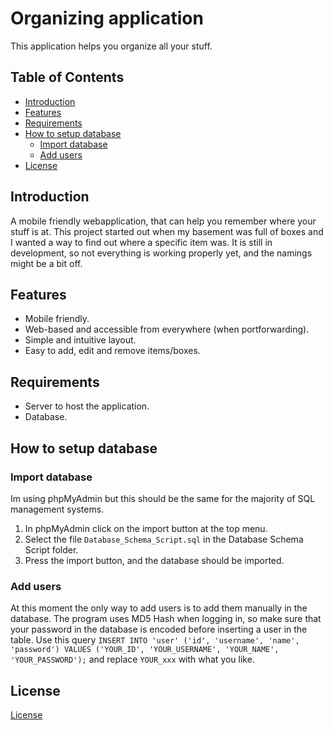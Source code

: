 # Organizing application
This application helps you organize all your stuff.

## Table of Contents
- [Introduction](#introduction)
- [Features](#features)
- [Requirements](#requirements)
- [How to setup database](#how-to-setup-database)
  - [Import database](#import-database)
  - [Add users](#add-users)
- [License](#license)

## Introduction
A mobile friendly webapplication, that can help you remember where your stuff is at. This project started out when my basement was full of boxes and I wanted a way to find out where a specific item was. It is still in development, so not everything is working
properly yet, and the namings might be a bit off.

## Features
- Mobile friendly.
- Web-based and accessible from everywhere (when portforwarding). 
- Simple and intuitive layout.
- Easy to add, edit and remove items/boxes.

## Requirements
- Server to host the application.
- Database.

## How to setup database
### Import database
Im using phpMyAdmin but this should be the same for the majority of SQL management systems.
1. In phpMyAdmin click on the import button at the top menu.
2. Select the file `Database_Schema_Script.sql` in the Database Schema Script folder.
3. Press the import button, and the database should be imported.

### Add users
At this moment the only way to add users is to add them manually in the database.
The program uses MD5 Hash when logging in, so make sure that your password in the database is encoded before inserting a user in the table.
Use this query `INSERT INTO 'user' ('id', 'username', 'name', 'password') VALUES ('YOUR_ID', 'YOUR_USERNAME', 'YOUR_NAME', 'YOUR_PASSWORD');` and replace `YOUR_xxx` with what you like.

## License
[License](./LICENSE.md)
